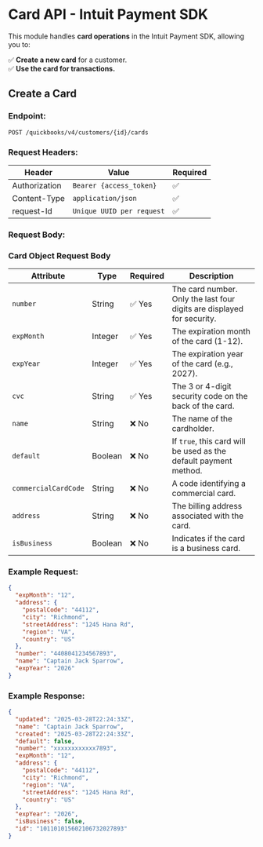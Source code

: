 # Card API - Intuit Payment SDK

This module handles **card operations** in the Intuit Payment SDK, allowing you to:

✅ **Create a new card** for a customer.  
✅ **Use the card for transactions.**  

## **Create a Card**
### **Endpoint:**
```
POST /quickbooks/v4/customers/{id}/cards
```

### **Request Headers:**
| Header      | Value               | Required |
|------------|--------------------|----------|
| Authorization | `Bearer {access_token}` | ✅ |
| Content-Type | `application/json` | ✅ |
| request-Id  | `Unique UUID per request` | ✅ |

### **Request Body:**
### Card Object Request Body

| Attribute          | Type     | Required | Description |
|--------------------|---------|----------|-------------|
| `number`          | String  | ✅ Yes   | The card number. Only the last four digits are displayed for security. |
| `expMonth`        | Integer | ✅ Yes   | The expiration month of the card (1-12). |
| `expYear`         | Integer | ✅ Yes   | The expiration year of the card (e.g., 2027). |
| `cvc`            | String  | ✅ Yes   | The 3 or 4-digit security code on the back of the card. |
| `name`           | String  | ❌ No    | The name of the cardholder. |
| `default`        | Boolean | ❌ No    | If `true`, this card will be used as the default payment method. |
| `commercialCardCode` | String  | ❌ No    | A code identifying a commercial card. |
| `address`        | String  | ❌ No    | The billing address associated with the card. |
| `isBusiness`     | Boolean | ❌ No    | Indicates if the card is a business card. |




### **Example Request:**
```json
{
  "expMonth": "12", 
  "address": {
    "postalCode": "44112", 
    "city": "Richmond", 
    "streetAddress": "1245 Hana Rd", 
    "region": "VA", 
    "country": "US"
  }, 
  "number": "4408041234567893", 
  "name": "Captain Jack Sparrow", 
  "expYear": "2026"
}
```

### **Example Response:**
```json
{
  "updated": "2025-03-28T22:24:33Z", 
  "name": "Captain Jack Sparrow", 
  "created": "2025-03-28T22:24:33Z", 
  "default": false, 
  "number": "xxxxxxxxxxxx7893", 
  "expMonth": "12", 
  "address": {
    "postalCode": "44112", 
    "city": "Richmond", 
    "region": "VA", 
    "streetAddress": "1245 Hana Rd", 
    "country": "US"
  }, 
  "expYear": "2026", 
  "isBusiness": false, 
  "id": "101101015602106732027893"
}
```